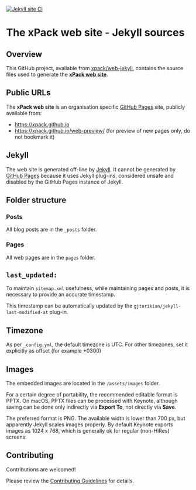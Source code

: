 [![Jekyll site CI](https://github.com/xpack/web-jekyll/workflows/Jekyll%20site%20CI/badge.svg)](https://github.com/xpack/web-jekyll/actions?query=workflow%3A%22Jekyll+site+CI%22)

# The xPack web site - Jekyll sources

## Overview

This GitHub project, available from
[xpack/web-jekyll](https://github.com/xpack/web-jekyll), contains
the source files used to generate the
**[xPack web site](https://xpack.github.io)**.

## Public URLs

The **xPack web site** is an organisation specific
[GitHub Pages](https://pages.github.com) site, publicly available from:

- https://xpack.github.io
- https://xpack.github.io/web-preview/ (for preview of
new pages only, do not bookmark it)

## Jekyll

The web site is generated off-line by [Jekyll](jekyllrb.com).
It cannot be generated by [GitHub Pages](https://pages.github.com)
because it uses Jekyll plug-ins, considered unsafe and disabled by
the GitHub Pages instance of Jekyll.

## Folder structure

### Posts

All blog posts are in the `_posts` folder.

### Pages

All web pages are in the `pages` folder.

## `last_updated:`

To maintain `sitemap.xml` usefulness, while maintaining pages and posts, it
is necessary to provide an accurate timestamp.

This timestamp can be automatically updated by the `gjtorikian/jekyll-last-modified-at` plug-in.

## Timezone

As per `_config.yml`, the default timezone is UTC. For other timezones,
set it explicitly as offset (for example +0300)

## Images

The embedded images are located in the `/assets/images` folder.

For a certain degree of portability, the recommended editable format is
PPTX. On macOS, PPTX files can be processed with Keynote, although
saving can be done only indirectly via **Export To**, not directly via **Save**.

The preferred format is PNG. The available width is lower than 700 px,
but apparently Jekyll scales images properly. By default Keynote exports
images as 1024 x 768, which is generally ok for regular (non-HiRes) screens.

## Contributing

Contributions are welcomed!

Please review the [Contributing Guidelines](CONTRIBUTING.md) for details.
